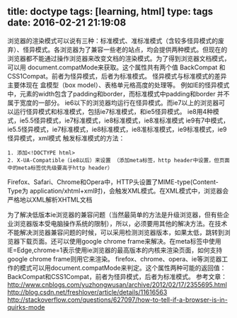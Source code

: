 title: doctype
tags: [learning, html]
type: tags
date: 2016-02-21 21:19:08
---
浏览器的渲染模式可以说有三种：标准模式、准标准模式（含较多怪异模式的废弃）、怪异模式。各浏览器为了兼容一些老的站点，均会提供两种模式。但现在的浏览器都不能通过操作浏览器来改变文档的渲染模式。为了得到浏览器文档模式，可以用 document.compatMode来获取。这个属性共有两个值 BackCompat 和CSS1Compat。前者为怪异模式，后者为标准模式。 怪异模式与标准模式的差异主要体现在 盒模型（box model）、表格单元格高度的处理等。 例如IE的怪异模式中，元素的width包含了padding和border，而标准模式中padding和border 并不属于宽度的一部分。
ie6以下的浏览器均运行在怪异模式。而ie7以上的浏览器可以运行怪异模式和标准模式，包括ie7标准模式，和ie5怪异模式。
ie8用4种模式，ie5.5怪异模式，ie7标准模式，ie8标准模式，ie8准标准模式
ie9有7中模式，ie5.5怪异模式，ie7标准模式，ie8标准模式，ie8准标准模式，ie9标准模式，ie9怪异模式，xml模式
触发标准模式的方法：

	1. 添加<!DOCTYPE html>
	2. X-UA-Compatible（ie8以后）来设置 （添加meta标签，http header中设置，但页面中的meta标签优先级要高于http header）

Firefox、Safari、Chrome和Opera中，HTTP头设置了MIME-type(Content-Type为 application/xhtml+xml时)，会触发XML模式。在XML模式中，浏览器会严格地以XML解析XHTML文档

为了解决低版本ie浏览器的兼容问题（当然最简单的方法是升级浏览器，但有些企业浏览器版本受电脑操作系统的限制），所以，必须要用其他的解决方法。在技术不能解决浏览器兼容问题的时候，可以采用检测浏览器版本，如果太低，跳转到浏览器下载页面。还可以使用google chrome frame来解决。在meta标签中使用 IE=Edge,chrome=1表示使用ie浏览器的最高版本的内核来渲染页面，如何支持google chrome frame则用它来渲染。
firefox、chrome、opera、ie等浏览器工作的模式可以用document.compatMode来判定。这个属性两种可能的返回值：BackCompat和CSS1Compat，前者为怪异模式，后者为标准模式。
参考文章：
http://www.cnblogs.com/yuzhongwusan/archive/2012/02/17/2355695.html http://blog.csdn.net/freshlover/article/details/11616563 http://stackoverflow.com/questions/627097/how-to-tell-if-a-browser-is-in-quirks-mode
